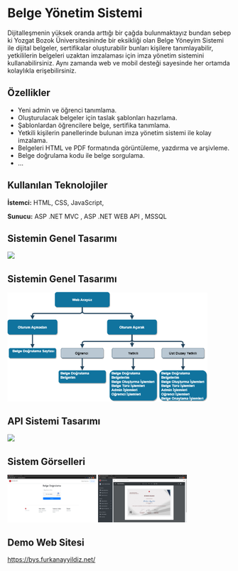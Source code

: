 
# Belge Yönetim Sistemi 

Dijitalleşmenin yüksek oranda arttığı bir çağda bulunmaktayız bundan sebep ki Yozgat Bozok Üniversitesininde bir eksikliği olan Belge Yöneyim Sistemi ile dijital belgeler, sertifikalar oluşturabilir bunları kişilere tanımlayabilir, yetkililerin belgeleri uzaktan imzalaması için imza yönetim sistemini kullanabilirsiniz. Aynı zamanda web ve mobil desteği sayesinde her ortamda kolaylıkla erişebilirsiniz.


## Özellikler

- Yeni admin ve öğrenci tanımlama.
- Oluşturulacak belgeler için taslak şablonları hazırlama.
- Şablonlardan öğrencilere belge, sertifika tanımlama.
- Yetkili kişilerin panellerinde bulunan imza yönetim sistemi ile kolay imzalama.
- Belgeleri HTML ve PDF formatında görüntüleme, yazdırma ve arşivleme.
- Belge doğrulama kodu ile belge sorgulama.
- ...


  
## Kullanılan Teknolojiler

**İstemci:** HTML, CSS, JavaScript, 

**Sunucu:** ASP .NET MVC , ASP .NET WEB API , MSSQL 

## Sistemin Genel Tasarımı
<img src="https://github.com/furkanayyildiz55/Document_Management_System/blob/master/Readme/S%C4%B0STEM.png" width="350">

## Sistemin Genel Tasarımı
<img src="https://github.com/furkanayyildiz55/Document_Management_System/blob/master/Readme/WEB%20TASARIM.png" width="450">

## API Sistemi Tasarımı
<img src="https://github.com/furkanayyildiz55/Document_Management_System/blob/master/Readme/AP%C4%B0.png" width="400">

## Sistem Görselleri
<img src="https://github.com/furkanayyildiz55/Document_Management_System/blob/master/Readme/WEB/BELGE%20DO%C4%9ERULAMA/chrome_4d61OTGOGV.png" width="200">
<img src="https://github.com/furkanayyildiz55/Document_Management_System/blob/master/Readme/WEB/ADM%C4%B0N%20PANEL/BELGE%20%C4%B0%C5%9ELEMLER%C4%B0/chrome_8z4qYsNz60.png" width="200">




  
## Demo Web Sitesi

https://bys.furkanayyildiz.net/
  
  
